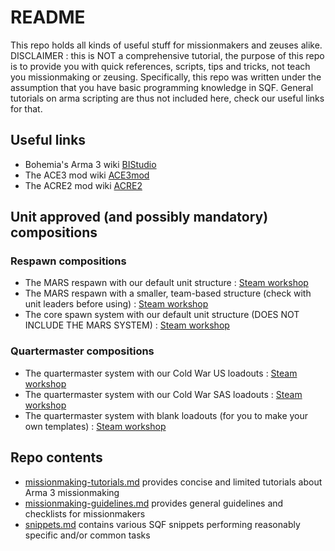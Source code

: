 # README

This repo holds all kinds of useful stuff for missionmakers and zeuses alike.
DISCLAIMER : this is NOT a comprehensive tutorial, the purpose of this repo is to provide you with quick references, scripts, tips and tricks, not teach you missionmaking or zeusing.
Specifically, this repo was written under the assumption that you have basic programming knowledge in SQF.
General tutorials on arma scripting are thus not included here, check our useful links for that.

## Useful links

 - Bohemia's Arma 3 wiki [BIStudio](https://community.bistudio.com/wiki/Category:Arma_3:_Scripting_Commands)  
 - The ACE3 mod wiki [ACE3mod](https://ace3.acemod.org/wiki/framework/)  
 - The ACRE2 mod wiki [ACRE2](https://acre2.idi-systems.com/)

## Unit approved (and possibly mandatory) compositions

### Respawn compositions

 - The MARS respawn with our default unit structure : [Steam workshop](https://steamcommunity.com/sharedfiles/filedetails/?id=2833878594)
 - The MARS respawn with a smaller, team-based structure (check with unit leaders before using) : [Steam workshop](https://steamcommunity.com/sharedfiles/filedetails/?id=2847928723) 
 - The core spawn system with our default unit structure (DOES NOT INCLUDE THE MARS SYSTEM) : [Steam workshop](https://steamcommunity.com/sharedfiles/filedetails/?id=2830876869)

### Quartermaster compositions

 - The quartermaster system with our Cold War US loadouts : [Steam workshop](https://steamcommunity.com/sharedfiles/filedetails/?id=2831845765)  
 - The quartermaster system with our Cold War SAS loadouts : [Steam workshop](https://steamcommunity.com/sharedfiles/filedetails/?id=2847879508)  
 - The quartermaster system with blank loadouts (for you to make your own templates) : [Steam workshop](https://steamcommunity.com/sharedfiles/filedetails/?id=2833707151)  

## Repo contents

- [missionmaking-tutorials.md](readmes/missionmaking-tutorials.md) provides concise and limited tutorials about Arma 3 missionmaking 
- [missionmaking-guidelines.md](readmes/missionmaking-guidelines.md) provides general guidelines and checklists for missionmakers 
- [snippets.md](readmes/snippets.md) contains various SQF snippets performing reasonably specific and/or common tasks
